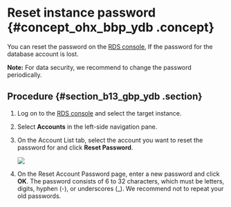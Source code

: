 # Reset instance password {#concept_ohx_bbp_ydb .concept}

You can reset the password on the [RDS console](https://rds.console.aliyun.com/), If the password for the database account is lost.

**Note:** For data security, we recommend to change the password periodically.

## Procedure {#section_b13_gbp_ydb .section}

1.  Log on to the [RDS console](https://rds.console.aliyun.com/) and select the target instance.
2.  Select **Accounts** in the left-side navigation pane.
3.  On the Account List tab, select the account you want to reset the password for and click **Reset Password**.

    ![](http://static-aliyun-doc.oss-cn-hangzhou.aliyuncs.com/assets/img/7928/4157_en-US.png)

4.  On the Reset Account Password page, enter a new password and click **OK**. The password consists of 6 to 32 characters, which must be letters, digits, hyphen \(-\), or underscores \(\_\). We recommend not to repeat your old passwords.

